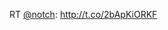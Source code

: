 RT <a href="http://twitter.com/notch">@notch</a>: <a href="http://t.co/2bApKiORKF">http://t.co/2bApKiORKF</a>